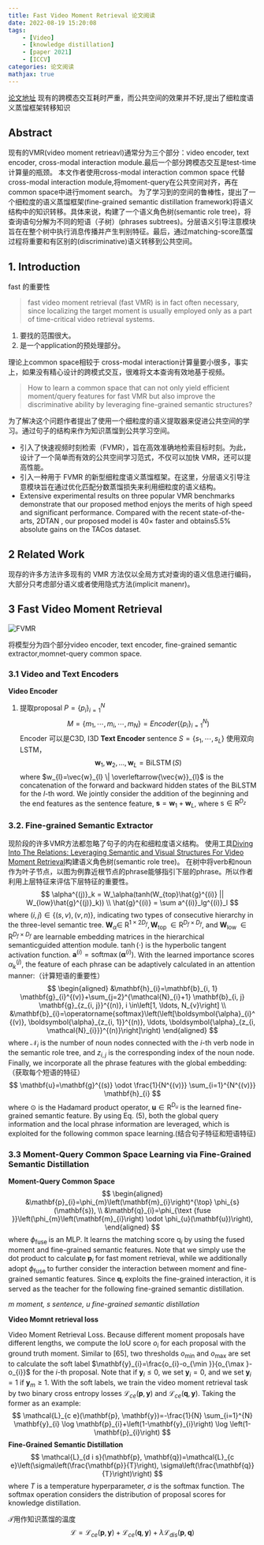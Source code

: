 ```yaml
---
title: Fast Video Moment Retrieval 论文阅读
date: 2022-08-19 15:20:08
tags:
    - [Video]
    - [knowledge distillation]
    - [paper 2021]
    - [ICCV]
categories: 论文阅读
mathjax: true
---
```


[论文地址](https://openaccess.thecvf.com/content/ICCV2021/papers/Gao_Fast_Video_Moment_Retrieval_ICCV_2021_paper.pdf)
现有的跨模态交互耗时严重，而公共空间的效果并不好,提出了细粒度语义蒸馏框架转移知识

## Abstract
现有的VMR(video moment retrieavl)通常分为三个部分：video encoder, text encoder, cross-modal interaction module.最后一个部分跨模态交互是test-time 计算量的瓶颈。
本文作者使用cross-modal interaction common space 代替 cross-modal interaction module,将moment-query在公共空间对齐，再在common space中进行moment search。
为了学习到的空间的鲁棒性，提出了一个细粒度的语义蒸馏框架(fine-grained semantic distillation framework)将语义结构中的知识转移。具体来说，构建了一个语义角色树(semantic role tree)，将查询语句分解为不同的短语（子树）(phrases subtrees)。分层语义引导注意模块旨在在整个树中执行消息传播并产生判别特征。最后，通过matching-score蒸馏过程将重要和有区别的(discriminative)语义转移到公共空间。

## 1. Introduction
fast 的重要性
>  fast video moment retrieval (fast VMR) is in fact often necessary, since localizing the target moment is usually employed only as a part of time-critical video retrieval systems.

1. 要找的范围很大。
2. 是一个application的预处理部分。

理论上common space相较于 cross-modal interaction计算量要小很多，事实上，如果没有精心设计的跨模式交互，很难将文本查询有效地基于视频。
> How to learn a common space that can not only yield efficient moment/query features for fast VMR but also improve the discriminative ability by leveraging fine-grained semantic structures?

为了解决这个问题作者提出了使用一个细粒度的语义提取器来促进公共空间的学习。通过句子的结构来作为知识蒸馏到公共学习空间。
- 引入了快速视频时刻检索（FVMR），旨在高效准确地检索目标时刻。为此，设计了一个简单而有效的公共空间学习范式，不仅可以加快 VMR，还可以提高性能。
- 引入一种用于 FVMR 的新型细粒度语义蒸馏框架。在这里，分层语义引导注意模块旨在通过优化匹配分数蒸馏损失来利用细粒度的语义结构。
- Extensive experimental results on three popular VMR benchmarks demonstrate that our proposed method enjoys the merits of high speed and significant performance. Compared with the recent state-of-the-arts, 2DTAN , our proposed model is 40× faster and obtains5.5% absolute gains on the TACos dataset.

## 2 Related Work
现存的许多方法许多现有的 VMR 方法仅以全局方式对查询的语义信息进行编码，大部分只考虑部分语义或者使用隐式方法(implicit manenr)。

## 3 Fast Video Moment Retrieval 
![FVMR](https://takoyaki-1258020527.cos.ap-nanjing.myqcloud.com/takoyaki/multimodal/Temporal%20action%20localization/Fast%20video%20moment%20retrieval/FVMR.png)

将模型分为四个部分video encoder, text encoder, fine-grained semantic extractor,momnet-query common space.

### 3.1 Video and Text Encoders
**Video Encoder**
1. 提取proposal $P = \{p_i\}^N_{i=1}$
$$
M = \{m_1, \cdots, m_i, \cdots ,m_N\} = Encoder(\{p_i\}^N_{i=1})
$$
Encoder 可以是C3D, I3D
**Text Encoder**
sentence $S = \{s_1, \cdots, s_L\}$ 使用双向LSTM，
$$
\mathbf{w}_{1}, \mathbf{w}_{2}, \ldots, \mathbf{w}_{L}=\operatorname{BiLSTM}(S)
$$
where $w_{l}=\vec{w}_{l} \| \overleftarrow{\vec{w}}_{l}$ is the concatenation of the forward and backward hidden states of the BiLSTM for the $l$-th word. We jointly consider the addition of the beginning and the end features as the sentence feature, $\mathbf{s}=\mathbf{w}_{1}+\mathbf{w}_{L}$, where $\mathrm{s} \in \mathrm{R}^{D_{z}}$

### 3.2. Fine-grained Semantic Extractor
现阶段的许多VMR方法都忽略了句子的内在和细粒度语义结构。
使用工具[Diving Into The Relations: Leveraging Semantic and Visual Structures For Video Moment Retrieval](https://ieeexplore.ieee.org/document/9428369)构建语义角色树(semantic role tree)。
在树中将verb和noun作为叶子节点，以图为例靠近根节点的phrase能够指引下层的phrase。所以作者利用上层特征来评估下层特征的重要性。
$$
\alpha^{(j)}_k = W_\alpha(tanh(W_{top}\hat{g}^{(i)} || W_{low}\hat{g}^{(j)}_k))  \\
\hat{g}^{(i)} = \sum a^{(i)}_lg^{(i)}_l
$$
where $(i, j) \in\{(s, v),(v, n)\}$, indicating two types of consecutive hierarchy in the three-level semantic tree. $\mathbf{W}_{\alpha} \in$ $\mathrm{R}^{1 \times 2 D_{f}}, \mathbf{W}_{\text {top }} \in \mathrm{R}^{D_{f} \times D_{f}}$, and $\mathbf{W}_{\text {low }} \in \mathrm{R}^{D_{f} \times D_{f}}$ are learnable embedding matrices in the hierarchical semanticguided attention module. $\tanh (\cdot)$ is the hyperbolic tangent activation function. $\mathbf{a}^{(i)}=\operatorname{softmax}\left(\boldsymbol{\alpha}^{(i)}\right)$. With the learned importance scores $\alpha_{k}^{(j)}$, the feature of each phrase can be adaptively calculated in an attention manner:（计算短语的重要性）
$$
\begin{aligned}
&\mathbf{h}_{i}=\mathbf{b}_{i, 1} \mathbf{g}_{i}^{(v)}+\sum_{j=2}^{\mathcal{N}_{i}+1} \mathbf{b}_{i, j} \mathbf{g}_{z_{i, j}}^{(n)}, i \in\left[1, \ldots, N_{v}\right] \\
&\mathbf{b}_{i}=\operatorname{softmax}\left(\left[\boldsymbol{\alpha}_{i}^{(v)}, \boldsymbol{\alpha}_{z_{i, 1}}^{(n)}, \ldots, \boldsymbol{\alpha}_{z_{i, \mathcal{N}_{i}}}^{(n)}\right]\right)
\end{aligned}
$$
where $\mathcal{N}_{i}$ is the number of noun nodes connected with the $i$-th verb node in the semantic role tree, and $z_{i, j}$ is the corresponding index of the noun node. Finally, we incorporate all the phrase features with the global embedding:（获取每个短语的特征）
$$
\mathbf{u}=\mathbf{g}^{(s)} \odot \frac{1}{N^{(v)}} \sum_{i=1}^{N^{(v)}} \mathbf{h}_{i}
$$
where $\odot$ is the Hadamard product operator, $\mathbf{u} \in \mathrm{R}^{D_{u}}$ is the learned fine-grained semantic feature. By using Eq. (5), both the global query information and the local phrase information are leveraged, which is exploited for the following common space learning.(结合句子特征和短语特征)



### 3.3 Moment-Query Common Space Learning via Fine-Grained Semantic Distillation

**Moment-Query Common Space** 
$$
\begin{aligned}
&\mathbf{p}_{i}=\phi_{m}\left(\mathbf{m}_{i}\right)^{\top} \phi_{s}(\mathbf{s}), \\
&\mathbf{q}_{i}=\phi_{\text {fuse }}\left(\phi_{m}\left(\mathbf{m}_{i}\right) \odot \phi_{u}(\mathbf{u})\right),
\end{aligned}
$$
where $\phi_{\text {fuse }}$ is an MLP. It learns the matching score $\mathrm{q}_{i}$ by using the fused moment and fine-grained semantic features. Note that we simply use the dot product to calculate $\mathbf{p}_{i}$ for fast moment retrieval, while we additionally adopt $\phi_{\text {fuse }}$ to further consider the interaction between momen$t$ and fine-grained semantic features. Since $\mathbf{q}_{i}$ exploits the fine-grained interaction, it is served as the teacher for the following fine-grained semantic distillation.

*m moment, s sentence, u fine-grained semantic distillation*



**Video Momnt retrieval loss**

Video Moment Retrieval Loss. Because different moment proposals have different lengths, we compute the IoU score $o_{i}$ for each proposal with the ground truth moment. Similar to [65], two thresholds $o_{\min }$ and $o_{\max }$ are set to calculate the soft label $\mathbf{y}_{i}=\frac{o_{i}-o_{\min }}{o_{\max }-o_{i}}$ for the $i$-th proposal. Note that if $\mathbf{y}_{i} \leq 0$, we set $\mathbf{y}_{i}=0$, and we set $\mathbf{y}_{i}=1$ if $\mathbf{y}_{m} \geq 1$. With the soft labels, we train the video moment retrieval task by two binary cross entropy losses $\mathcal{L}_{c e}(\mathbf{p}, \mathbf{y})$ and $\mathcal{L}_{c e}(\mathbf{q}, \mathbf{y})$. Taking the former as an example:
$$
\mathcal{L}_{c e}(\mathbf{p}, \mathbf{y})=-\frac{1}{N} \sum_{i=1}^{N} \mathbf{y}_{i} \log \mathbf{p}_{i}+\left(1-\mathbf{y}_{i}\right) \log \left(1-\mathbf{p}_{i}\right)
$$
**Fine-Grained Semantic Distillation**
$$
\mathcal{L}_{d i s}(\mathbf{p}, \mathbf{q})=\mathcal{L}_{c e}\left(\sigma\left(\frac{\mathbf{p}}{T}\right), \sigma\left(\frac{\mathbf{q}}{T}\right)\right)
$$
where $T$ is a temperature hyperparameter, $\sigma$ is the softmax function. The softmax operation considers the distribution of proposal scores for knowledge distillation.

$\mathcal{T}$用作知识蒸馏的温度
$$
\mathcal{L}=\mathcal{L}_{c e}(\mathbf{p}, \mathbf{y})+\mathcal{L}_{c e}(\mathbf{q}, \mathbf{y})+\lambda \mathcal{L}_{d i s}(\mathbf{p}, \mathbf{q})
$$